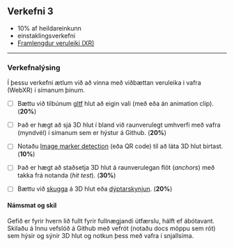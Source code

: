 ## Verkefni 3 
- 10% af heildareinkunn
- einstaklingsverkefni 
- [Framlengdur veruleiki (XR)](https://github.com/GunnarThorunnarson/FORR3FV05EU/wiki/Framlengdur-veruleiki-(XR))
  
---

### Verkefnalýsing

Í þessu verkefni ætlum við að vinna með viðbættan veruleika i vafra (WebXR) í símanum þínum. 


- [ ] Bættu við tilbúnum [gltf](https://www.threekit.com/blog/gltf-everything-you-need-to-know) hlut að eigin vali (með eða án animation clip). (**20%**)
- [ ] Það er hægt að sjá 3D hlut í bland við raunverulegt umhverfi með vafra (myndvél) í símanum sem er hýstur á Github. (**20%**)
- [ ] Notaðu [Image marker detection](https://www.queppelin.com/webar-with-image-marker-detection/) (eða QR code) til að láta 3D hlut birtast. (**10%**)
- [ ] Það er hægt að staðsetja 3D hlut á raunverulegan flöt (_anchors_) með takka frá notanda (_hit test_). (**30%**)
- [ ] Bættu við [skugga](https://medium.com/samsung-internet-dev/integrating-augmented-reality-objects-into-the-real-world-with-light-and-shadows-12123e7b1151) á 3D hlut eða [dýptarskynjun](https://developers.google.com/ar/develop/depth). (**20%**)



<!--
- (https://www.youtube.com/watch?v=3KAP13i-yOE&ab_channel=WebXRAcademy)
-->

#### Námsmat og skil
Gefið er fyrir hvern lið fullt fyrir fullnægjandi útfærslu, hálft ef ábótavant.<br>
Skilaðu á Innu vefslóð á Github með vefrót (notaðu docs möppu sem rót) sem hýsir og sýnir 3D hlut og notkun þess með vafra í snjallsíma.
